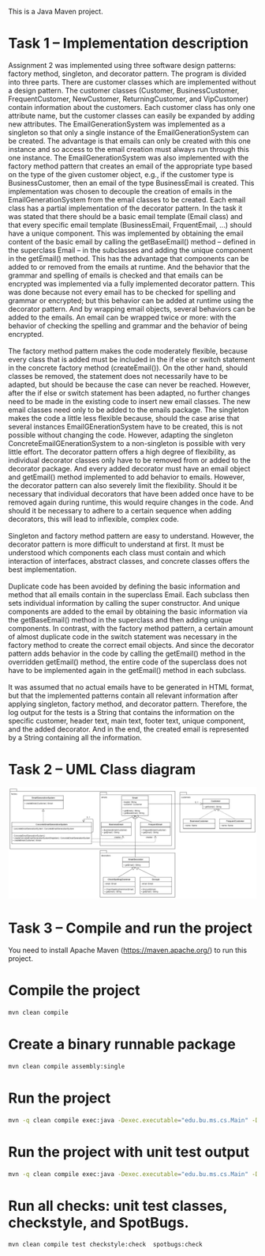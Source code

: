 This is a Java Maven project.

# Task 1 – Implementation description

Assignment 2 was implemented using three software design patterns: factory method, singleton, and decorator pattern. The program is divided into three parts. There are customer classes which are implemented without a design pattern. The customer classes (Customer, BusinessCustomer, FrequentCustomer, NewCustomer, ReturningCustomer, and VipCustomer) contain information about the customers. Each customer class has only one attribute name, but the customer classes can easily be expanded by adding new attributes. The EmailGenerationSystem was implemented as a singleton so that only a single instance of the EmailGenerationSystem can be created. The advantage is that emails can only be created with this one instance and so access to the email creation must always run through this one instance. The EmailGenerationSystem was also implemented with the factory method pattern that creates an email of the appropriate type based on the type of the given customer object, e.g., if the customer type is BusinessCustomer, then an email of the type BusinessEmail is created. This implementation was chosen to decouple the creation of emails in the EmailGenerationSystem from the email classes to be created. Each email class has a partial implementation of the decorator pattern. In the task it was stated that there should be a basic email template (Email class) and that every specific email template (BusinessEmail, FrquentEmail, ...) should have a unique component. This was implemented by obtaining the email content of the basic email by calling the getBaseEmail() method – defined in the superclass Email – in the subclasses and adding the unique component in the getEmail() method. This has the advantage that components can be added to or removed from the emails at runtime. And the behavior that the grammar and spelling of emails is checked and that emails can be encrypted was implemented via a fully implemented decorator pattern. This was done because not every email has to be checked for spelling and grammar or encrypted; but this behavior can be added at runtime using the decorator pattern. And by wrapping email objects, several behaviors can be added to the emails. An email can be wrapped twice or more: with the behavior of checking the spelling and grammar and the behavior of being encrypted.
<br><br>
The factory method pattern makes the code moderately flexible, because every class that is added must be included in the if else or switch statement in the concrete factory method (createEmail()). On the other hand, should classes be removed, the statement does not necessarily have to be adapted, but should be because the case can never be reached. However, after the if else or switch statement has been adapted, no further changes need to be made in the existing code to insert new email classes. The new email classes need only to be added to the emails package. The singleton makes the code a little less flexible because, should the case arise that several instances EmailGEnerationSystem have to be created, this is not possible without changing the code. However, adapting the singleton ConcreteEmailGEnerationSystem to a non-singleton is possible with very little effort. The decorator pattern offers a high degree of flexibility, as individual decorator classes only have to be removed from or added to the decorator package. And every added decorator must have an email object and getEmail() method implemented to add behavior to emails. However, the decorator pattern can also severely limit the flexibility. Should it be necessary that individual decorators that have been added once have to be removed again during runtime, this would require changes in the code. And should it be necessary to adhere to a certain sequence when adding decorators, this will lead to inflexible, complex code.
<br><br>
Singleton and factory method pattern are easy to understand. However, the decorator pattern is more difficult to understand at first. It must be understood which components each class must contain and which interaction of interfaces, abstract classes, and concrete classes offers the best implementation.
<br><br>
Duplicate code has been avoided by defining the basic information and method that all emails contain in the superclass Email. Each subclass then sets individual information by calling the super constructor. And unique components are added to the email by obtaining the basic information via the getBaseEmail() method in the superclass and then adding unique components. In contrast, with the factory method pattern, a certain amount of almost duplicate code in the switch statement was necessary in the factory method to create the correct email objects. And since the decorator pattern adds behavior in the code by calling the getEmail() method in the overridden getEmail() method, the entire code of the superclass does not have to be implemented again in the getEmail() method in each subclass.
<br><br>
It was assumed that no actual emails have to be generated in HTML format, but that the implemented patterns contain all relevant information after applying singleton, factory method, and decorator pattern. Therefore, the log output for the tests is a String that contains the information on the specific customer, header text, main text, footer text, unique component, and the added decorator. And in the end, the created email is represented by a String containing all the information.

# Task 2 – UML Class diagram

![](UMLClassAssignment2.png "UML Class diagram")

# Task 3 – Compile and run the project

You need to install Apache Maven (https://maven.apache.org/) to run this project.

# Compile the project

```bash
mvn clean compile
```

# Create a binary runnable package

```bash
mvn clean compile assembly:single
```

# Run the project

```bash
mvn -q clean compile exec:java -Dexec.executable="edu.bu.ms.cs.Main" -Dlog4j.configuration="file:log4j.properties"
```

# Run the project with unit test output

```bash
mvn -q clean compile exec:java -Dexec.executable="edu.bu.ms.cs.Main" -Dlog4j.configuration="file:log4j.properties" test
```

# Run all checks: unit test classes, checkstyle, and SpotBugs.

```bash
mvn clean compile test checkstyle:check  spotbugs:check
```
